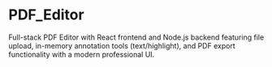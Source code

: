 # PDF_Editor
Full-stack PDF Editor with React frontend and Node.js backend featuring file upload, in-memory annotation tools (text/highlight), and PDF export functionality with a modern professional UI.
